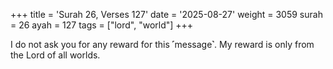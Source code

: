 +++
title = 'Surah 26, Verses 127'
date = '2025-08-27'
weight = 3059
surah = 26
ayah = 127
tags = ["lord", "world"]
+++

I do not ask you for any reward for this ˹message˺. My reward is only from the Lord of all worlds.